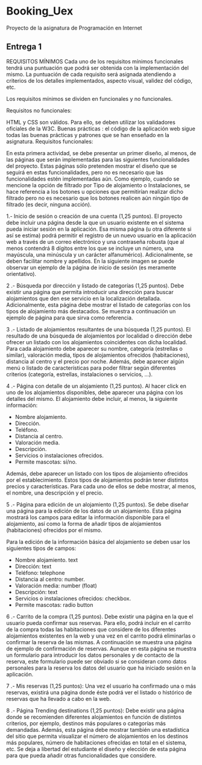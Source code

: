 # Booking_Uex
Proyecto de la asignatura de Programación en Internet
## Entrega 1
REQUISITOS MÍNIMOS
Cada uno de los requisitos mínimos funcionales tendrá una puntuación que podrá ser
obtenida con la implementación del mismo. La puntuación de cada requisito será asignada
atendiendo a criterios de los detalles implementados, aspecto visual, validez del código, etc.

Los requisitos mínimos se dividen en funcionales y no funcionales.

Requisitos no funcionales:

HTML y CSS son válidos. Para ello, se deben utilizar los validadores oficiales de la
W3C.
Buenas prácticas : el código de la aplicación web sigue todas las buenas prácticas y
patrones que se han enseñado en la asignatura.
Requisitos funcionales:

En esta primera actividad, se debe presentar un primer diseño, al menos, de las páginas que
serán implementadas para las siguientes funcionalidades del proyecto. Estas páginas sólo
pretenden mostrar el diseño que se seguirá en estas funcionalidades, pero no es necesario
que las funcionalidades estén implementadas aún. Como ejemplo, cuando se mencione la
opción de filtrado por Tipo de alojamiento o Instalaciones, se hace referencia a los botones u
opciones que permitirían realizar dicho filtrado pero no es necesario que los botones realicen
aún ningún tipo de filtrado (es decir, ninguna acción).

1.- Inicio de sesión o creación de una cuenta (1,25 puntos). El proyecto debe incluir una
página desde la que un usuario existente en el sistema pueda iniciar sesión en la aplicación.
Esa misma página (u otra diferente si así se estima) podrá permitir el registro de un nuevo
usuario en la aplicación web a través de un correo electrónico y una contraseña robusta (que
al menos contendrá 8 dígitos entre los que se incluye un número, una mayúscula, una
minúscula y un carácter alfanumérico). Adicionalmente, se deben facilitar nombre y apellidos.
En la siguiente imagen se puede observar un ejemplo de la página de inicio de sesión (es
meramente orientativo).

2 .- Búsqueda por dirección y listado de categorías (1,25 puntos). Debe existir una página
que permita introducir una dirección para buscar alojamientos que den ese servicio en la
localización detallada. Adicionalmente, esta página debe mostrar el listado de categorías con
los tipos de alojamiento más destacados. Se muestra a continuación un ejemplo de página
para que sirva como referencia.

3 .- Listado de alojamientos resultantes de una búsqueda (1,25 puntos). El resultado de
una búsqueda de alojamientos por localidad o dirección debe ofrecer un listado con los
alojamientos coincidentes con dicha localidad. Para cada alojamiento debe aparecer su
nombre, categoría (estrellas o similar), valoración media, tipos de alojamientos ofrecidos
(habitaciones), distancia al centro y el precio por noche. Además, debe aparecer algún menú
o listado de características para poder filtrar según diferentes criterios (categoría, estrellas,
instalaciones o servicios, ...).


4 .- Página con detalle de un alojamiento (1,25 puntos). Al hacer click en uno de los
alojamientos disponibles, debe aparecer una página con los detalles del mismo. El
alojamiento debe incluir, al menos, la siguiente información:

- Nombre alojamiento.
- Dirección.
- Teléfono.
- Distancia al centro.
- Valoración media.
- Descripción.
- Servicios o instalaciones ofrecidos.
- Permite mascotas: sí/no.

Además, debe aparecer un listado con los tipos de alojamiento ofrecidos por el
establecimiento. Estos tipos de alojamientos podrán tener distintos precios y características.
Para cada uno de ellos se debe mostrar, al menos, el nombre, una descripción y el precio.

5 .- Página para edición de un alojamiento (1,25 puntos). Se debe diseñar una página para
la edición de los datos de un alojamiento. Esta página mostrará los campos para editar la
información disponible para el alojamiento, así como la forma de añadir tipos de alojamientos
(habitaciones) ofrecidos por el mismo.

Para la edición de la información básica del alojamiento se deben usar los siguientes tipos de
campos:
- Nombre alojamiento. text
- Dirección: text
- Teléfono: telephone
- Distancia al centro: number.
- Valoración media: number (float)
- Descripción: text
- Servicios o instalaciones ofrecidos: checkbox.
- Permite mascotas: radio button

6 .- Carrito de la compra (1,25 puntos). Debe existir una página en la que el usuario pueda
confirmar sus reservas. Para ello, podrá incluir en el carrito de la compra todas las
habitaciones que considere de los diferentes alojamientos existentes en la web y una vez en
el carrito podrá eliminarlas o confirmar la reserva de las mismas. A continuación se muestra
una página de ejemplo de confirmación de reservas. Aunque en esta página se muestra un
formulario para introducir los datos personales y de contacto de la reserva, este formulario
puede ser obviado si se consideran como datos personales para la reserva los datos del
usuario que ha iniciado sesión en la aplicación.

7 .- Mis reservas (1,25 puntos): Una vez el usuario ha confirmado una o más reservas,
existirá una página donde éste podrá ver el listado o histórico de reservas que ha llevado a
cabo en la web.

8 .- Página Trending destinations (1,25 puntos): Debe existir una página donde se
recomienden diferentes alojamientos en función de distintos criterios, por ejemplo, destinos
más populares o categorías más demandadas. Además, esta página debe mostrar también
una estadística del sitio que permita visualizar el número de alojamientos en los destinos más
populares, número de habitaciones ofrecidas en total en el sistema, etc. Se deja a libertad del
estudiante el diseño y elección de esta página para que pueda añadir otras funcionalidades
que considere.


























